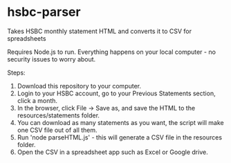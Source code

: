 hsbc-parser
===========

Takes HSBC monthly statement HTML and converts it to CSV for spreadsheets

Requires Node.js to run. Everything happens on your local computer - no security issues to worry about.

Steps:

1. Download this repository to your computer.
2. Login to your HSBC account, go to your Previous Statements section, click a month.
3. In the browser, click File -> Save as, and save the HTML to the resources/statements folder.
4. You can download as many statements as you want, the script will make one CSV file out of all them.
5. Run 'node parseHTML.js' - this will generate a CSV file in the resources folder.
6. Open the CSV in a spreadsheet app such as Excel or Google drive.

